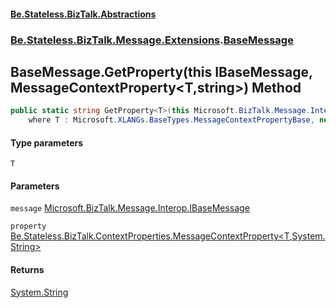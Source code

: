 #### [Be.Stateless.BizTalk.Abstractions](README.md 'README')
### [Be.Stateless.BizTalk.Message.Extensions](Be.Stateless.BizTalk.Message.Extensions.md 'Be.Stateless.BizTalk.Message.Extensions').[BaseMessage](BaseMessage.md 'Be.Stateless.BizTalk.Message.Extensions.BaseMessage')

## BaseMessage.GetProperty<T>(this IBaseMessage, MessageContextProperty<T,string>) Method

```csharp
public static string GetProperty<T>(this Microsoft.BizTalk.Message.Interop.IBaseMessage message, Be.Stateless.BizTalk.ContextProperties.MessageContextProperty<T,string> property)
    where T : Microsoft.XLANGs.BaseTypes.MessageContextPropertyBase, new();
```
#### Type parameters

<a name='Be.Stateless.BizTalk.Message.Extensions.BaseMessage.GetProperty_T_(thisMicrosoft.BizTalk.Message.Interop.IBaseMessage,Be.Stateless.BizTalk.ContextProperties.MessageContextProperty_T,string_).T'></a>

`T`
#### Parameters

<a name='Be.Stateless.BizTalk.Message.Extensions.BaseMessage.GetProperty_T_(thisMicrosoft.BizTalk.Message.Interop.IBaseMessage,Be.Stateless.BizTalk.ContextProperties.MessageContextProperty_T,string_).message'></a>

`message` [Microsoft.BizTalk.Message.Interop.IBaseMessage](https://docs.microsoft.com/en-us/dotnet/api/Microsoft.BizTalk.Message.Interop.IBaseMessage 'Microsoft.BizTalk.Message.Interop.IBaseMessage')

<a name='Be.Stateless.BizTalk.Message.Extensions.BaseMessage.GetProperty_T_(thisMicrosoft.BizTalk.Message.Interop.IBaseMessage,Be.Stateless.BizTalk.ContextProperties.MessageContextProperty_T,string_).property'></a>

`property` [Be.Stateless.BizTalk.ContextProperties.MessageContextProperty&lt;](MessageContextProperty_T,TR_.md 'Be.Stateless.BizTalk.ContextProperties.MessageContextProperty<T,TR>')[T](BaseMessage.GetProperty_T_(thisIBaseMessage,MessageContextProperty_T,string_).md#Be.Stateless.BizTalk.Message.Extensions.BaseMessage.GetProperty_T_(thisMicrosoft.BizTalk.Message.Interop.IBaseMessage,Be.Stateless.BizTalk.ContextProperties.MessageContextProperty_T,string_).T 'Be.Stateless.BizTalk.Message.Extensions.BaseMessage.GetProperty<T>(this Microsoft.BizTalk.Message.Interop.IBaseMessage, Be.Stateless.BizTalk.ContextProperties.MessageContextProperty<T,string>).T')[,](MessageContextProperty_T,TR_.md 'Be.Stateless.BizTalk.ContextProperties.MessageContextProperty<T,TR>')[System.String](https://docs.microsoft.com/en-us/dotnet/api/System.String 'System.String')[&gt;](MessageContextProperty_T,TR_.md 'Be.Stateless.BizTalk.ContextProperties.MessageContextProperty<T,TR>')

#### Returns
[System.String](https://docs.microsoft.com/en-us/dotnet/api/System.String 'System.String')